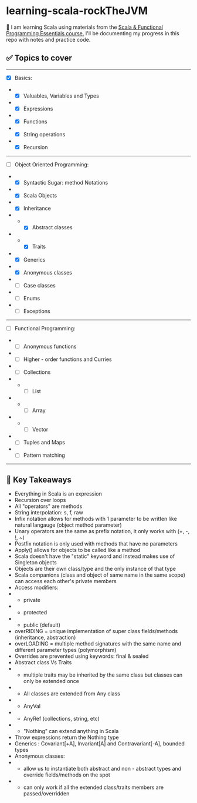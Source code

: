 # learning-scala-rockTheJVM

📖 I am learning Scala using materials from the [Scala & Functional Programming Essentials course.](https://www.udemy.com/course/rock-the-jvm-scala-for-beginners/) 
I'll be documenting my progress in this repo with notes and practice code.


## ✅ Topics to cover

---
- [x] Basics:
- -[x] Valuables, Variables and Types
- -[x] Expressions
- -[x] Functions
- -[x] String operations
- -[x] Recursion
---
- [ ] Object Oriented Programming:
- -[x] Syntactic Sugar: method Notations
- -[x] Scala Objects
- -[x] Inheritance
- - -[x] Abstract classes
- - - [x] Traits
- -[x] Generics
- -[x] Anonymous classes
- -[ ] Case classes
- -[ ] Enums
- -[ ] Exceptions
---
- [ ] Functional Programming:
- -[ ] Anonymous functions
- -[ ] Higher - order functions and Curries
- -[ ] Collections
- - -[ ] List
- - -[ ] Array
- - -[ ] Vector
- -[ ] Tuples and Maps
- -[ ] Pattern matching
---

## 🧠 Key Takeaways 

- Everything in Scala is an expression 
- Recursion over loops
- All "operators" are methods
- String interpolation: s, f, raw
- Infix notation allows for methods with 1 parameter to be written like natural langauge (object method parameter)
- Unary operators are the same as prefix notation, it only works with (+, -, !, ~)
- Postfix notation is only used with methods that have no parameters
- Apply() allows for objects to be called like a method
- Scala doesn't have the "static" keyword and instead makes use of Singleton objects 
- Objects are their own class/type and the only instance of that type
- Scala companions (class and object of same name in the same scope) can access each other's private members
- Access modifiers: 
- - private
- - protected 
- - public (default)
- overRIDING = unique implementation of super class fields/methods (inheritance, abstraction)
- overLOADING = multiple method signatures with the same name and different parameter types (polymorphism)
- Overrides are prevented using keywords: final & sealed
- Abstract class Vs Traits 
- - multiple traits may be inherited by the same class but classes can only be extended once
- - All classes are extended from Any class
- - AnyVal 
- - AnyRef (collections, string, etc)
- - "Nothing" can extend anything in Scala
- Throw expressions return the Nothing type
- Generics : Covariant[+A], Invariant[A] and Contravariant[-A], bounded types
- Anonymous classes:
- - allow us to instantiate both abstract and non - abstract types and override fields/methods on the spot
- - can only work if all the extended class/traits members are passed/overridden




